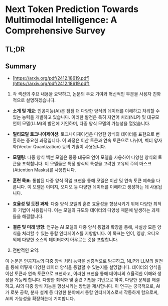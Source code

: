 # Next Token Prediction Towards Multimodal Intelligence: A Comprehensive Survey
## TL;DR
## Summary
- [https://arxiv.org/pdf/2412.18619.pdf](https://arxiv.org/pdf/2412.18619.pdf)

1. 각 섹션의 주요 내용을 요약하고, 논문의 주요 기여와 혁신적인 부분을 사용자 친화적으로 설명하겠습니다.

- **소개 및 개요**: 인공지능(AI)은 점점 더 다양한 양식의 데이터를 이해하고 처리할 수 있는 능력을 개발하고 있습니다. 이러한 발전은 특히 자연어 처리(NLP) 및 대규모 언어 모델(LLM)의 발전에 기인하며, 다중 양식 모델의 가능성을 열었습니다.

- **멀티모달 토크나이제이션**: 토크나이제이션은 다양한 양식의 데이터를 표현으로 변환하는 중요한 과정입니다. 이 과정은 이산 토큰과 연속 토큰으로 나뉘며, 벡터 양자화(Vector Quantization) 등의 기술이 사용됩니다.

- **모델링**: 다중 양식 백본 모델은 종종 대규모 언어 모델을 사용하여 다양한 양식의 토큰을 포착합니다. 이 모델들은 특정 양식의 특성을 고려한 고유의 주의 마스크(Attention Masks)를 사용합니다.

- **훈련 목표**: 통합된 다중 양식 작업 표현을 통해 모델은 이산 및 연속 토큰 예측을 다룹니다. 이 모델은 이미지, 오디오 등 다양한 데이터를 이해하고 생성하는 데 사용됩니다.

- **효율성 및 도전 과제**: 다중 양식 모델의 훈련 효율성을 향상시키기 위해 다양한 최적화 기법이 사용됩니다. 이는 모델의 규모와 데이터의 다양성 때문에 발생하는 과제들을 해결합니다.

- **결론 및 미래 방향**: 연구는 AI 모델의 다중 양식 통합과 확장을 통해, 사실상 모든 양식을 처리할 수 있는 통합 인터페이스를 지향합니다. 이 목표는 언어, 영상, 오디오 외에 다양한 소스의 데이터까지 아우르는 것을 포함합니다.

2. 전반적인 요약:

이 논문은 인공지능의 다중 양식 처리 능력을 심층적으로 탐구하고, NLP와 LLM의 발전을 통해 어떻게 다양한 데이터 양식을 통합할 수 있는지를 설명합니다. 데이터의 양식을 이산 토큰과 연속 토큰으로 표현하고, 이러한 표현을 통해 데이터의 효율적한 이해와 생성을 가능케 합니다. 다양한 최적화 및 훈련 기법을 기반으로 하여, 다양한 문제를 해결하고, AI의 다중 양식 지능을 향상시키는 방법을 제시합니다. 이 연구는 궁극적으로, AI가 로봇 공학, 분자 설계 등 다양한 분야에서 통합 인터페이스로서 작동하게 함으로써, AI의 가능성을 확장하는데 기여합니다.